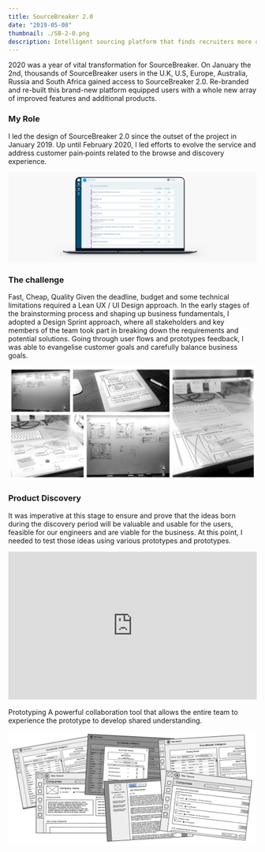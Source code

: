 ```yaml
---
title: SourceBreaker 2.0
date: "2019-05-08"
thumbnail: ./SB-2-0.png
description: Intelligent sourcing platform that finds recruiters more of the best candidates and matching leads
---
```


<!-- ### A wallpaper series using shapes and light by [Jean-Marc Denis](http://jmd.im/black) -->

2020 was a year of vital transformation for SourceBreaker. On January the 2nd, thousands of SourceBreaker users in the U.K, U.S, Europe, Australia, Russia and South Africa gained access to SourceBreaker 2.0. Re-branded and re-built this brand-new platform equipped users with a whole new array of improved features and additional products.

### My Role

I led the design of SourceBreaker 2.0 since the outset of the project in January 2019. Up until February 2020, I led efforts to evolve the service and address customer pain‐points related to the browse and discovery experience.

<div class="kg-card kg-image-card kg-width-full">

![source-breaker](./SB-3.png)

</div>

### The challenge

Fast, Cheap, Quality
Given the deadline, budget and some technical limitations required a Lean UX / UI Design approach. In the early stages of the brainstorming process and shaping up business fundamentals, I adopted a Design Sprint approach, where all stakeholders and key members of the team took part in breaking down the requirements and potential solutions. Going through user flows and prototypes feedback, I was able to evangelise customer goals and carefully balance business goals.

<div class="kg-card kg-image-card kg-width-full">

![source-breaker](./ux.png)

</div>

### Product Discovery

It was imperative at this stage to ensure and prove that the ideas born during the discovery period will be valuable and usable for the users, feasible for our engineers and are viable for the business. At this point,
I needed to test those ideas using various prototypes and prototypes.

<iframe height="300" style="width: 100%;" scrolling="no" title="Sonar button" src="https://codepen.io/Pav_Ka/embed/eQeOLb?height=187&theme-id=dark&default-tab=css,result" frameborder="no" allowtransparency="true" allowfullscreen="true">
  See the Pen <a href='https://codepen.io/Pav_Ka/pen/eQeOLb'>Sonar button</a> by Pav_Ka
  (<a href='https://codepen.io/Pav_Ka'>@Pav_Ka</a>) on <a href='https://codepen.io'>CodePen</a>.
</iframe>
 
Prototyping
A powerful collaboration tool that allows the entire team to experience the prototype to develop shared understanding.

<div class="kg-card kg-image-card kg-width-full">

![source-breaker](./wireframes.png)

</div>
